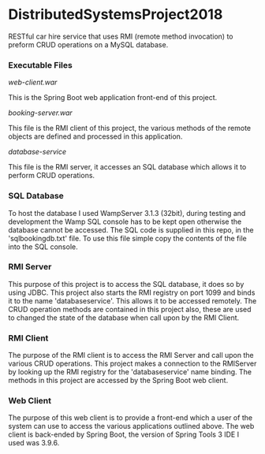 # DistributedSystemsProject2018
RESTful car hire service that uses RMI (remote method invocation) to preform CRUD operations on a MySQL database.

### Executable Files

*web-client.war* 

This is the Spring Boot web application front-end of this project. 

*booking-server.war* 

This file is the RMI client of this project, the various methods of the remote objects are defined and processed in this application.

*database-service* 

This file is the RMI server, it accesses an SQL database which allows it to perform CRUD operations.

### SQL Database

To host the database I used WampServer 3.1.3 (32bit), during testing  and development the Wamp SQL console has to be kept open otherwise the database cannot be accessed. The SQL code is supplied in this repo, in the 'sqlbookingdb.txt' file. To use this file simple copy the contents of the file into the SQL console.

### RMI Server

This purpose of this project is to access the SQL database, it does so by using JDBC. This project also starts the RMI registry on port 1099 and binds it to the name 'databaseservice'. This allows it to be accessed remotely. The CRUD operation methods are contained in this project also, these are used to changed the state of the database when call upon by the RMI Client.

### RMI Client

The purpose of the RMI client is to access the RMI Server and call upon the various CRUD operations. This project makes a connection to the RMIServer by looking up the RMI registry for the 'databaseservice' name binding. The methods in this project are accessed by the Spring Boot web client.

### Web Client

The purpose of this web client is to provide a front-end which a user of the system can use to access the various applications outlined above. The web client is back-ended by Spring Boot, the version of Spring Tools 3 IDE I used was 3.9.6. 